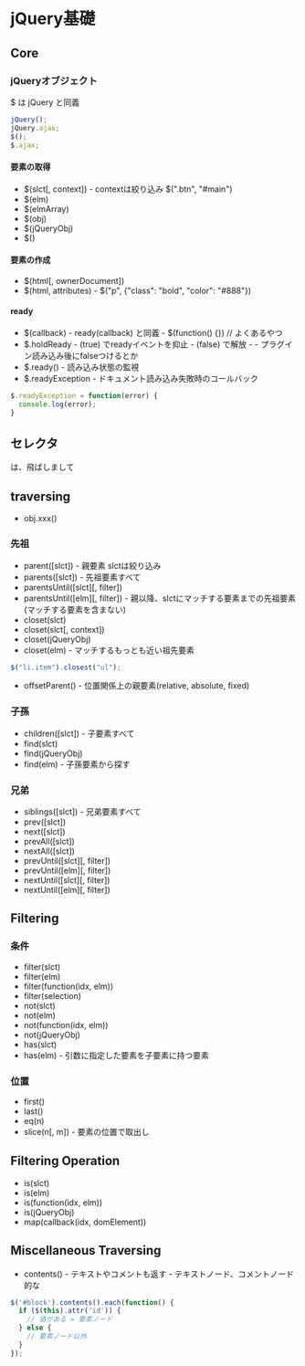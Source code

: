 # jQuery基礎

## Core

### jQueryオブジェクト

$ は jQuery と同義

```js
jQuery();
jQuery.ajax;
$();
$.ajax;
```

#### 要素の取得

* $(slct[, context])
\- contextは絞り込み $(".btn", "#main")
* $(elm)
* $(elmArray)
* $(obj)
* $(jQueryObj)
* $()

#### 要素の作成

* $(html[, ownerDocument])
* $(html, attributes)
\- $("p", {"class": "bold", "color": "#888"})

#### ready

* $(callback)
\- ready(callback) と同義
\- $(function() {}) // よくあるやつ
* $.holdReady
\- (true) でreadyイベントを抑止
\- (false) で解放
\- \- プラグイン読み込み後にfalseつけるとか
* $.ready()
\- 読み込み状態の監視
* $.readyException
\- ドキュメント読み込み失敗時のコールバック

```js
$.readyException = function(error) {
  console.log(error);
}
```

## セレクタ

は、飛ばしまして

## traversing

* obj.xxx()

### 先祖

* parent([slct])
\- 親要素 slctは絞り込み
* parents([slct])
\- 先祖要素すべて
* parentsUntil([slct][, filter])
* parentsUntil([elm][, filter])
\- 親以降、slctにマッチする要素までの先祖要素(マッチする要素を含まない)
* closet(slct)
* closet(slct[, context])
* closet(jQueryObj)
* closet(elm)
\- マッチするもっとも近い祖先要素

```js
$("li.item").closest("ul");
```

* offsetParent()
\- 位置関係上の親要素(relative, absolute, fixed)

### 子孫

* children([slct])
\- 子要素すべて
* find(slct)
* find(jQueryObj)
* find(elm)
\- 子孫要素から探す

### 兄弟

* siblings([slct])
\- 兄弟要素すべて
* prev([slct])
* next([slct])
* prevAll([slct])
* nextAll([slct])
* prevUntil([slct][, filter])
* prevUntil([elm][, filter])
* nextUntil([slct][, filter])
* nextUntil([elm][, filter])

## Filtering

### 条件
* filter(slct)
* filter(elm)
* filter(function(idx, elm))
* filter(selection)
* not(slct)
* not(elm)
* not(function(idx, elm))
* not(jQueryObj)
* has(slct)
* has(elm)
\- 引数に指定した要素を子要素に持つ要素

### 位置
* first()
* last()
* eq(n)
* slice(n[, m])
\- 要素の位置で取出し

## Filtering Operation

* is(slct)
* is(elm)
* is(function(idx, elm))
* is(jQueryObj)
* map(callback(idx, domElement))

## Miscellaneous Traversing

* contents()
\- テキストやコメントも返す
\- テキストノード、コメントノード的な

```js
$('#block').contents().each(function() {
  if ($(this).attr('id')) {
    // 値がある = 要素ノード
  } else {
    // 要素ノード以外
  }
});
```